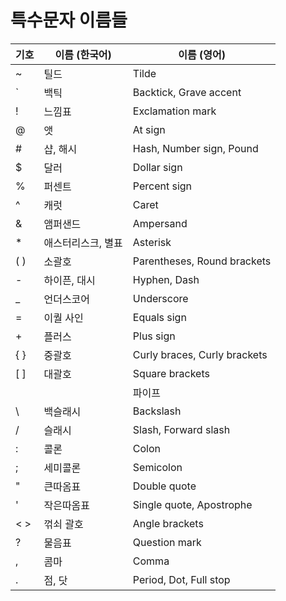 # 특수문자 이름들

| 기호 | 이름 (한국어)      | 이름 (영어)                  |
| ---- | ------------------ | ---------------------------- |
| ~    | 틸드               | Tilde                        |
| `    | 백틱               | Backtick, Grave accent       |
| !    | 느낌표             | Exclamation mark             |
| @    | 앳                 | At sign                      |
| #    | 샵, 해시           | Hash, Number sign, Pound     |
| $    | 달러               | Dollar sign                  |
| %    | 퍼센트             | Percent sign                 |
| ^    | 캐럿               | Caret                        |
| &    | 앰퍼샌드           | Ampersand                    |
| \*   | 애스터리스크, 별표 | Asterisk                     |
| ( )  | 소괄호             | Parentheses, Round brackets  |
| -    | 하이픈, 대시       | Hyphen, Dash                 |
| \_   | 언더스코어         | Underscore                   |
| =    | 이퀄 사인          | Equals sign                  |
| +    | 플러스             | Plus sign                    |
| { }  | 중괄호             | Curly braces, Curly brackets |
| [ ]  | 대괄호             | Square brackets              |
|  |   | 파이프             | Pipe, Vertical bar           |
| \    | 백슬래시           | Backslash                    |
| /    | 슬래시             | Slash, Forward slash         |
| :    | 콜론               | Colon                        |
| ;    | 세미콜론           | Semicolon                    |
| "    | 큰따옴표           | Double quote                 |
| '    | 작은따옴표         | Single quote, Apostrophe     |
| < >  | 꺾쇠 괄호          | Angle brackets               |
| ?    | 물음표             | Question mark                |
| ,    | 콤마               | Comma                        |
| .    | 점, 닷             | Period, Dot, Full stop       |
